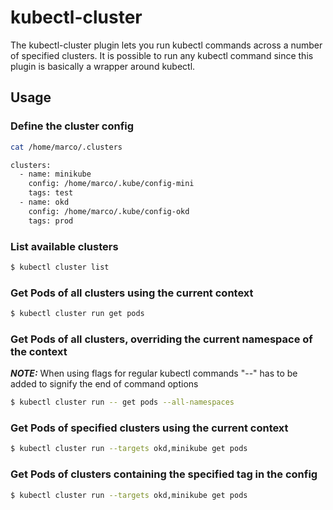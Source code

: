 # kubectl-cluster

The kubectl-cluster plugin lets you run kubectl commands across a number of specified clusters.
It is possible to run any kubectl command since this plugin is basically a wrapper around kubectl.

## Usage

### Define the cluster config

```bash
cat /home/marco/.clusters

clusters:
  - name: minikube
    config: /home/marco/.kube/config-mini
	tags: test
  - name: okd
    config: /home/marco/.kube/config-okd
	tags: prod
```

### List available clusters

```bash
$ kubectl cluster list
```

### Get Pods of all clusters using the current context

```bash
$ kubectl cluster run get pods 
```

### Get Pods of all clusters, overriding the current namespace of the context

**_NOTE:_**
When using flags for regular kubectl commands "--" has to be added to signify the end of command options


```bash
$ kubectl cluster run -- get pods --all-namespaces
```

### Get Pods of specified clusters using the current context

```bash
$ kubectl cluster run --targets okd,minikube get pods 
```


### Get Pods of clusters containing the specified tag in the config

```bash
$ kubectl cluster run --targets okd,minikube get pods 
```


